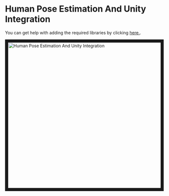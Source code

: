 # Human Pose Estimation And Unity Integration

You can get help with adding the required libraries by clicking [here.](https://github.com/ildoonet/tf-pose-estimation).

<a href="http://www.youtube.com/watch?feature=player_embedded&v=wHC_D8V1ti0
" target="_blank"><img src="http://img.youtube.com/vi/wHC_D8V1ti0/0.jpg" 
alt="Human Pose Estimation And Unity Integration" width="640" height="480" border="10" /></a>
